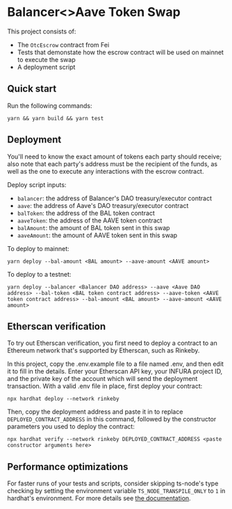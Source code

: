# Balancer<>Aave Token Swap

This project consists of:

- The `OtcEscrow` contract from Fei
- Tests that demonstate how the escrow contract will be used on mainnet to execute the swap
- A deployment script

## Quick start

Run the following commands:

```shell
yarn && yarn build && yarn test
```

## Deployment

You'll need to know the exact amount of tokens each party should receive; also note that each party's address must be the recipient of the funds, as well as the one to execute any interactions with the escrow contract.

Deploy script inputs:

- `balancer`: the address of Balancer's DAO treasury/executor contract
- `aave`: the address of Aave's DAO treasury/executor contract
- `balToken`: the address of the BAL token contract
- `aaveToken`: the address of the AAVE token contract
- `balAmount`: the amount of BAL token sent in this swap
- `aaveAmount`: the amount of AAVE token sent in this swap

To deploy to mainnet:

```shell
yarn deploy --bal-amount <BAL amount> --aave-amount <AAVE amount>
```

To deploy to a testnet:

```shell
yarn deploy --balancer <Balancer DAO address> --aave <Aave DAO address> --bal-token <BAL token contract address> --aave-token <AAVE token contract address> --bal-amount <BAL amount> --aave-amount <AAVE amount>
```

## Etherscan verification

To try out Etherscan verification, you first need to deploy a contract to an Ethereum network that's supported by Etherscan, such as Rinkeby.

In this project, copy the .env.example file to a file named .env, and then edit it to fill in the details. Enter your Etherscan API key, your INFURA project ID, and the private key of the account which will send the deployment transaction. With a valid .env file in place, first deploy your contract:

```shell
npx hardhat deploy --network rinkeby
```

Then, copy the deployment address and paste it in to replace `DEPLOYED_CONTRACT_ADDRESS` in this command, followed by the constructor parameters you used to deploy the contract:

```shell
npx hardhat verify --network rinkeby DEPLOYED_CONTRACT_ADDRESS <paste constructor arguments here>
```

## Performance optimizations

For faster runs of your tests and scripts, consider skipping ts-node's type checking by setting the environment variable `TS_NODE_TRANSPILE_ONLY` to `1` in hardhat's environment. For more details see [the documentation](https://hardhat.org/guides/typescript.html#performance-optimizations).
